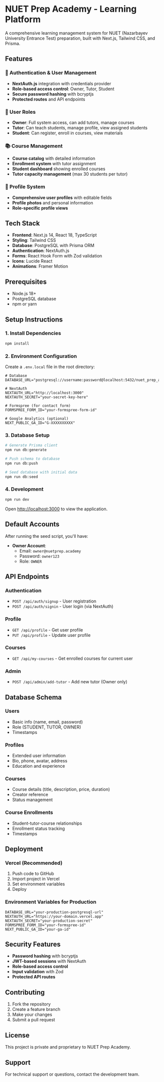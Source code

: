 # NUET Prep Academy - Learning Platform

A comprehensive learning management system for NUET (Nazarbayev University Entrance Test) preparation, built with Next.js, Tailwind CSS, and Prisma.

## Features

### 🔐 Authentication & User Management
- **NextAuth.js** integration with credentials provider
- **Role-based access control**: Owner, Tutor, Student
- **Secure password hashing** with bcryptjs
- **Protected routes** and API endpoints

### 👥 User Roles
- **Owner**: Full system access, can add tutors, manage courses
- **Tutor**: Can teach students, manage profile, view assigned students
- **Student**: Can register, enroll in courses, view materials

### 📚 Course Management
- **Course catalog** with detailed information
- **Enrollment system** with tutor assignment
- **Student dashboard** showing enrolled courses
- **Tutor capacity management** (max 30 students per tutor)

### 🎯 Profile System
- **Comprehensive user profiles** with editable fields
- **Profile photos** and personal information
- **Role-specific profile views**

## Tech Stack

- **Frontend**: Next.js 14, React 18, TypeScript
- **Styling**: Tailwind CSS
- **Database**: PostgreSQL with Prisma ORM
- **Authentication**: NextAuth.js
- **Forms**: React Hook Form with Zod validation
- **Icons**: Lucide React
- **Animations**: Framer Motion

## Prerequisites

- Node.js 18+ 
- PostgreSQL database
- npm or yarn

## Setup Instructions

### 1. Install Dependencies

```bash
npm install
```

### 2. Environment Configuration

Create a `.env.local` file in the root directory:

```env
# Database
DATABASE_URL="postgresql://username:password@localhost:5432/nuet_prep_academy"

# NextAuth
NEXTAUTH_URL="http://localhost:3000"
NEXTAUTH_SECRET="your-secret-key-here"

# Formspree (for contact form)
FORMSPREE_FORM_ID="your-formspree-form-id"

# Google Analytics (optional)
NEXT_PUBLIC_GA_ID="G-XXXXXXXXXX"
```

### 3. Database Setup

```bash
# Generate Prisma client
npm run db:generate

# Push schema to database
npm run db:push

# Seed database with initial data
npm run db:seed
```

### 4. Development

```bash
npm run dev
```

Open [http://localhost:3000](http://localhost:3000) to view the application.

## Default Accounts

After running the seed script, you'll have:

- **Owner Account**:
  - Email: `owner@nuetprep.academy`
  - Password: `owner123`
  - Role: `OWNER`

## API Endpoints

### Authentication
- `POST /api/auth/signup` - User registration
- `POST /api/auth/signin` - User login (via NextAuth)

### Profile
- `GET /api/profile` - Get user profile
- `PUT /api/profile` - Update user profile

### Courses
- `GET /api/my-courses` - Get enrolled courses for current user

### Admin
- `POST /api/admin/add-tutor` - Add new tutor (Owner only)

## Database Schema

### Users
- Basic info (name, email, password)
- Role (STUDENT, TUTOR, OWNER)
- Timestamps

### Profiles
- Extended user information
- Bio, phone, avatar, address
- Education and experience

### Courses
- Course details (title, description, price, duration)
- Creator reference
- Status management

### Course Enrollments
- Student-tutor-course relationships
- Enrollment status tracking
- Timestamps

## Deployment

### Vercel (Recommended)

1. Push code to GitHub
2. Import project in Vercel
3. Set environment variables
4. Deploy

### Environment Variables for Production

```env
DATABASE_URL="your-production-postgresql-url"
NEXTAUTH_URL="https://your-domain.vercel.app"
NEXTAUTH_SECRET="your-production-secret"
FORMSPREE_FORM_ID="your-formspree-id"
NEXT_PUBLIC_GA_ID="your-ga-id"
```

## Security Features

- **Password hashing** with bcryptjs
- **JWT-based sessions** with NextAuth
- **Role-based access control**
- **Input validation** with Zod
- **Protected API routes**

## Contributing

1. Fork the repository
2. Create a feature branch
3. Make your changes
4. Submit a pull request

## License

This project is private and proprietary to NUET Prep Academy.

## Support

For technical support or questions, contact the development team.

